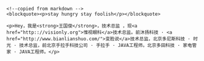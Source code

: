 <div class="zh post-container">

    <!--copied from markdown -->
    <blockquote><p>stay hungry stay foolish</p></blockquote>

    <p>Hey，我是<strong>王国俊</strong>，技术总监 ，现<a href="http:://visionly.org">惟视眼科</a>技术总监。前沐扬科技 · <a href="http://www.bianlianshuo.com/">变脸说</a>技术总监，北京多尼斯科技 · 时光 · 技术总监，前北京手拉手科技公司 · 手拉手 · JAVA工程师。北京多田科技 · 家电管家 · JAVA工程师。</p>
</div>

